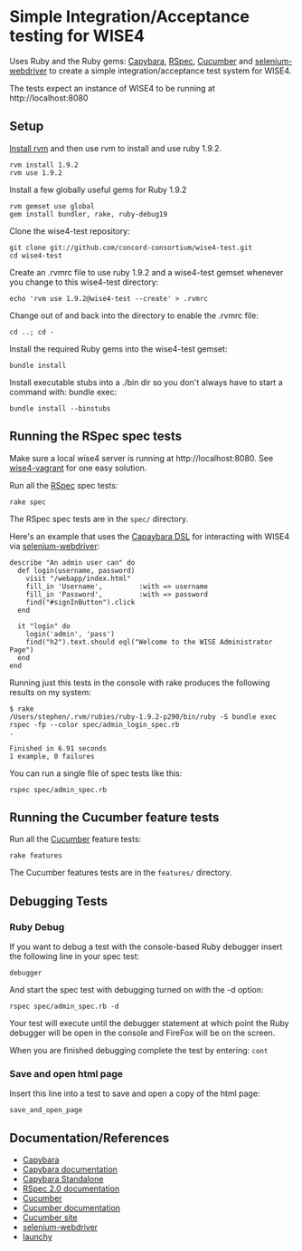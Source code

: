 # Simple Integration/Acceptance testing for WISE4

Uses Ruby and the Ruby gems: [Capybara](http://rubydoc.info/github/jnicklas/capybara/master/file/README.rdoc), [RSpec](http://relishapp.com/rspec), [Cucumber](http://cukes.info/) and [selenium-webdriver](https://rubygems.org/gems/selenium-webdriver) to create a simple integration/acceptance test system for WISE4.

The tests expect an instance of WISE4 to be running at http://localhost:8080

## Setup

[Install rvm](http://beginrescueend.com/rvm/install/) and then use rvm to install and use ruby 1.9.2.

    rvm install 1.9.2
    rvm use 1.9.2

Install a few globally useful gems for Ruby 1.9.2

    rvm gemset use global
    gem install bundler, rake, ruby-debug19

Clone the wise4-test repository:

    git clone git://github.com/concord-consortium/wise4-test.git
    cd wise4-test

Create an .rvmrc file to use ruby 1.9.2 and a wise4-test gemset whenever you change to this wise4-test directory:

    echo 'rvm use 1.9.2@wise4-test --create' > .rvmrc

Change out of and back into the directory to enable the .rvmrc file:

    cd ..; cd -

Install the required Ruby gems into the wise4-test gemset:

    bundle install

Install executable stubs into a ./bin dir so you don't always have to start a command with: bundle exec:

    bundle install --binstubs

## Running the RSpec spec tests

Make sure a local wise4 server is running at http://localhost:8080. See [wise4-vagrant](https://github.com/concord-consortium/wise4-vagrant) for one easy solution.

Run all the [RSpec](http://relishapp.com/rspec) spec tests:

    rake spec

The RSpec spec tests are in the `spec/` directory.

Here's an example that uses the [Capaybara DSL](http://rubydoc.info/github/jnicklas/capybara/master/file/README.rdoc#The_DSL}) for interacting with WISE4 via [selenium-webdriver](https://rubygems.org/gems/selenium-webdriver):

    describe "An admin user can" do
      def login(username, password)
        visit "/webapp/index.html"
        fill_in 'Username',         :with => username
        fill_in 'Password',         :with => password
        find("#signInButton").click
      end

      it "login" do
        login('admin', 'pass')
        find("h2").text.should eql("Welcome to the WISE Administrator Page")
      end
    end

Running just this tests in the console with rake produces the following results on my system:

    $ rake
    /Users/stephen/.rvm/rubies/ruby-1.9.2-p290/bin/ruby -S bundle exec rspec -fp --color spec/admin_login_spec.rb
    .

    Finished in 6.91 seconds
    1 example, 0 failures

You can run a single file of spec tests like this:

    rspec spec/admin_spec.rb

## Running the Cucumber feature tests

Run all the [Cucumber](https://github.com/cucumber/cucumber/wiki/) feature tests:

    rake features

The Cucumber features tests are in the `features/` directory.

## Debugging Tests

### Ruby Debug

If you want to debug a test with the console-based Ruby debugger insert the following line in your spec test:

    debugger

And start the spec test with debugging turned on with the -d option:

    rspec spec/admin_spec.rb -d

Your test will execute until the debugger statement at which point the Ruby debugger will be open in the console and FireFox will be on the screen.

When you are finished debugging complete the test by entering: `cont`

### Save and open html page

Insert this line into a test to save and open a copy of the html page:

    save_and_open_page

## Documentation/References

* [Capybara](https://github.com/jnicklas/capybara)
* [Capybara documentation](http://rubydoc.info/github/jnicklas/capybara/master/file/README.rdoc)
* [Capybara Standalone](https://github.com/atmos/capybara-standalone)
* [RSpec 2.0 documentation](http://relishapp.com/rspec)
* [Cucumber](https://github.com/cucumber/cucumber)
* [Cucumber documentation](https://github.com/cucumber/cucumber/wiki/)
* [Cucumber site](http://cukes.info/)
* [selenium-webdriver](https://rubygems.org/gems/selenium-webdriver)
* [launchy](http://www.copiousfreetime.org/projects/launchy/)